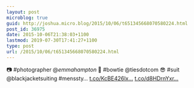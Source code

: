 ```yaml
---
layout: post
microblog: true
guid: http://joshua.micro.blog/2015/10/06/t651345668070580224.html
post_id: 36975
date: 2015-10-06T21:38:03+1100
lastmod: 2019-07-30T17:41:27+1100
type: post
url: /2015/10/06/t651345668070580224.html
---
```

📷 #photographer @_emmahampton_ 👔 #bowtie @tiesdotcom 😎 #suit @blackjacketsuiting 
#menssty… [t.co/KcBE426lx...](http://t.co/KcBE426lxp) [t.co/d8HDrnYxr...](http://t.co/d8HDrnYxrN)
